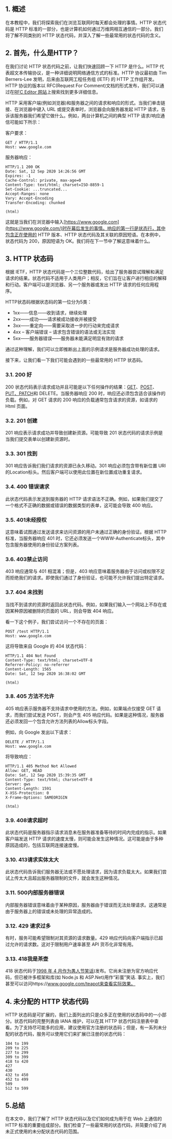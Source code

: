 ## 1. 概述

在本教程中，我们将探索我们在浏览互联网时每天都会处理的事情。HTTP 状态代码是 HTTP 标准的一部分，也是计算机如何通过万维网相互通信的一部分。我们将了解不同类别的 HTTP 状态代码，并深入了解一些最常用的状态代码的含义。

## 2. 首先，什么是HTTP？

在我们讨论 HTTP 状态代码之前，让我们快速回顾一下 HTTP 是什么。HTTP 代表超文本传输协议，是一种详细说明网络通信方式的标准。HTTP 协议最初由 Tim Berners-Lee 发明，后来由互联网工程任务组 (IETF) 的 HTTP 工作组开发。HTTP 协议的版本以 RFC(Request For Comment)文档的形式发布，我们可以通过在[RFC Editor 网站](https://www.rfc-editor.org/search/rfc_search_detail.php?title=http&pubstatus[]=Any&pub_date_type=any)上搜索找到更多详细信息。

HTTP 采用客户端(例如浏览器)和服务器之间的请求和响应的形式。当我们单击链接、在浏览器中键入 URL 或提交表单时，浏览器会向服务器发起 HTTP 请求，告诉该服务器我们希望它做什么。例如，两台计算机之间的典型 HTTP 请求/响应通信可能如下所示：

客户要求：

```http
GET / HTTP/1.1 
Host: www.google.com
```

服务器响应：

```http
HTTP/1.1 200 OK 
Date: Sat, 12 Sep 2020 14:26:56 GMT 
Expires: -1 
Cache-Control: private, max-age=0 
Content-Type: text/html; charset=ISO-8859-1 
Set-Cookie: ...truncated... 
Accept-Ranges: none 
Vary: Accept-Encoding 
Transfer-Encoding: chunked 

(html)
```

这就是当我们在浏览器中输入[https://www.google.com](https://www.google.com/)时在幕后发生的事情。响应的第一行是状态行，其中包含正在使用的 HTTP 版本、HTTP 状态代码及其关联的原因短语。在本例中，状态代码为 200，原因短语为 OK。我们将在下一节中了解这意味着什么。

## 3. HTTP 状态码

根据 IETF，HTTP 状态代码是一个三位整数代码，给出了服务器尝试理解和满足请求的结果。状态代码不适用于人类用户；相反，它们旨在让客户进行相应的解释和行动。客户端可以是浏览器、另一个服务器或发出 HTTP 请求的任何应用程序。

HTTP状态码根据状态码的第一位分为5类：

-   1xx——信息——收到请求，继续处理
-   2xx——成功——请求被成功接收并被接受
-   3xx——重定向——需要采取进一步的行动来完成请求
-   4xx – 客户端错误 – 请求包含错误的语法或无法实现
-   5xx——服务器错误——服务器未能满足明显有效的请求

通过这种理解，我们可以立即推断出上面的示例请求是服务器成功处理的请求。

接下来，让我们看一下我们可能会遇到的一些最常用的 HTTP 状态码。

### 3.1. 200 好

200 状态代码表示请求成功并且可能是以下任何操作的结果：[GET](https://www.baeldung.com/java-http-request)、[POST](https://www.baeldung.com/httpclient-post-http-request)、[PUT、PATCH](https://www.baeldung.com/http-put-patch-difference-spring)和 DELETE。当服务器响应 200 时，响应还必须包含适合该操作的负载。例如，对 GET 请求的 200 响应的负载通常包含请求的资源，如请求的 Html 页面。

### 3.2. 201 创建

201 响应表示请求成功并导致创建新资源。可能导致 201 状态代码的请求示例是当我们提交表单以创建新资源时。

### 3.3. 301 找到

301 响应告诉我们我们请求的资源已永久移动。301 响应必须包含带有新位置 URI 的Location标头。然后客户端可以使用此位置在新位置成功重复请求。

### 3.4. 400 错误请求

此状态代码表示发送到服务器的 HTTP 请求语法不正确。例如，如果我们提交了一个格式不正确的数据或错误的数据类型的表单，这可能会导致 400 响应。

### 3.5. 401未经授权

这意味着试图通过发送请求来访问资源的用户未通过正确的身份验证。根据 HTTP 标准，当服务器响应 401 时，它还必须发送一个WWW-Authenticate标头，其中包含服务器使用的身份验证方案列表。

### 3.6. 403禁止访问

403 响应通常与 401 相混淆；但是，403 响应意味着服务器由于访问或权限不足而拒绝我们的请求。即使我们通过了身份验证，也可能不允许我们提出特定请求。

### 3.7. 404 未找到

当找不到请求的资源时返回此状态代码。例如，如果我们输入一个网站上不存在或因某种原因被删除的页面的 URL，则会导致 404 响应。

看一下这个例子，我们尝试访问一个不存在的页面：

```http
POST /test HTTP/1.1 
Host: www.google.com
```

这将导致来自 Google 的 404 状态代码：

```http
HTTP/1.1 404 Not Found 
Content-Type: text/html; charset=UTF-8 
Referrer-Policy: no-referrer 
Content-Length: 1565 
Date: Sat, 12 Sep 2020 16:38:02 GMT 

(html)
```

### 3.8. 405 方法不允许

405 响应表示服务器不支持请求中使用的方法。例如，如果端点仅接受 GET 请求，而我们尝试发送 POST，则会产生 405 响应代码。如果是这种情况，服务器还必须发回一个包含允许方法列表的Allow标头字段。

例如，向 Google 发出以下请求：

```http
DELETE / HTTP/1.1 
Host: www.google.com
```

将导致响应：

```http
HTTP/1.1 405 Method Not Allowed 
Allow: GET, HEAD 
Date: Sat, 12 Sep 2020 15:39:35 GMT 
Content-Type: text/html; charset=UTF-8 
Server: gws 
Content-Length: 1591 
X-XSS-Protection: 0 
X-Frame-Options: SAMEORIGIN 

(html)
```

### 3.9. 408请求超时

此状态代码是服务器指示请求消息未在服务器准备等待的时间内完成的指示。如果客户端发送 HTTP 请求的速度太慢，则可能会发生这种情况。这可能是由于多种原因造成的，包括互联网连接速度慢。

### 3.10. 413请求实体太大

此状态代码告诉我们服务器无法或不愿处理请求，因为请求负载太大。如果我们尝试上传太大且超出服务器限制的文件，就会发生这种情况。

### 3.11. 500内部服务器错误

内部服务器错误意味着由于某种原因，服务器由于错误而无法处理请求。这通常是由于服务器上的错误或未处理的异常造成的。

### 3.12. 429 请求过多

有时，服务可能希望限制对其资源的请求数量。429 响应代码向客户端指示已超过允许的请求数。这对于限制用户速率甚至 API 货币化非常有用。

### 3.13. 418我是茶壶

418 状态代码于[1998 年 4 月作为愚人节笑话](https://tools.ietf.org/html/rfc2324))发布。它尚未注册为官方响应代码，但已被许多框架和库(如 Node.js 和 ASP.Net)用作“彩蛋”笑话. 事实上，我们甚至可以访问https://www.google.com/teapot来查看实际效果。

## 4. 未分配的 HTTP 状态代码

HTTP 状态码是可扩展的，我们上面列出的只是众多正在使用的状态码中的一小部分。状态代码的完整列表由 IANA 维护，可以在其 HTTP 状态代码注册表中查看。为了支持尽可能多的应用，建议使用官方注册的状态码；但是，有一系列未分配的状态代码，服务可以使用它们来扩展已注册的状态代码：

```http
104 to 199
209 to 225
227 to 299
309 to 399
418 to 420
427
430
432 to 450
452 to 499
509
512 to 599
```

## 5.总结

在本文中，我们了解了 HTTP 状态代码以及它们如何成为用于在 Web 上通信的 HTTP 标准的重要组成部分。我们检查了一些最常用的状态代码，并简要介绍了尚未正式使用的未分配状态代码的范围。
